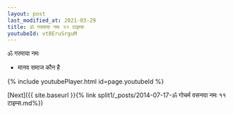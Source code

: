 ```yaml
---
layout: post
last_modified_at: 2021-03-29
title: ॐ गरमाया नमः ११ टाइम्स
youtubeId: vt8EruSrguM
---
```

 
 
 ॐ गरमाया नमः  
 
 -  मानव समाज कौन है 
 
  
 
  
 
 
 
 
 
 


{% include youtubePlayer.html id=page.youtubeId %}
 
[Next]({{ site.baseurl }}{% link  split1/_posts/2014-07-17-ॐ गोचर्म वसनया नमः ११ टाइम्स.md%})
 
